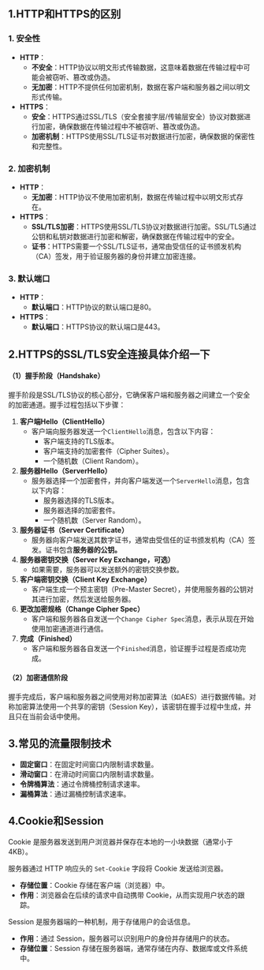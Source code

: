 ## 1.HTTP和HTTPS的区别

### 1. **安全性**

- **HTTP**：
  - **不安全**：HTTP协议以明文形式传输数据，这意味着数据在传输过程中可能会被窃听、篡改或伪造。
  - **无加密**：HTTP不提供任何加密机制，数据在客户端和服务器之间以明文形式传输。
- **HTTPS**：
  - **安全**：HTTPS通过SSL/TLS（安全套接字层/传输层安全）协议对数据进行加密，确保数据在传输过程中不被窃听、篡改或伪造。
  - **加密机制**：HTTPS使用SSL/TLS证书对数据进行加密，确保数据的保密性和完整性。

### 2. **加密机制**

- **HTTP**：
  - **无加密**：HTTP协议不使用加密机制，数据在传输过程中以明文形式存在。
- **HTTPS**：
  - **SSL/TLS加密**：HTTPS使用SSL/TLS协议对数据进行加密。SSL/TLS通过公钥和私钥对数据进行加密和解密，确保数据在传输过程中的安全。
  - **证书**：HTTPS需要一个SSL/TLS证书，通常由受信任的证书颁发机构（CA）签发，用于验证服务器的身份并建立加密连接。

### 3. **默认端口**

- **HTTP**：
  - **默认端口**：HTTP协议的默认端口是80。
- **HTTPS**：
  - **默认端口**：HTTPS协议的默认端口是443。

## 2.HTTPS的SSL/TLS安全连接具体介绍一下

#### （1）**握手阶段（Handshake）**

握手阶段是SSL/TLS协议的核心部分，它确保客户端和服务器之间建立一个安全的加密通道。握手过程包括以下步骤：

1. **客户端Hello（ClientHello）**
   - 客户端向服务器发送一个`ClientHello`消息，包含以下内容：
     - 客户端支持的TLS版本。
     - 客户端支持的加密套件（Cipher Suites）。
     - 一个随机数（Client Random）。
2. **服务器Hello（ServerHello）**
   - 服务器选择一个加密套件，并向客户端发送一个`ServerHello`消息，包含以下内容：
     - 服务器选择的TLS版本。
     - 服务器选择的加密套件。
     - 一个随机数（Server Random）。
3. **服务器证书（Server Certificate）**
   - 服务器向客户端发送其数字证书，通常由受信任的证书颁发机构（CA）签发。证书包含**服务器的公钥。**
4. **服务器密钥交换（Server Key Exchange，可选）**
   - 如果需要，服务器可以发送额外的密钥交换参数。
5. **客户端密钥交换（Client Key Exchange）**
   - 客户端生成一个预主密钥（Pre-Master Secret），并使用服务器的公钥对其进行加密，然后发送给服务器。
6. **更改加密规格（Change Cipher Spec）**
   - 客户端和服务器各自发送一个`Change Cipher Spec`消息，表示从现在开始使用加密通道进行通信。
7. **完成（Finished）**
   - 客户端和服务器各自发送一个`Finished`消息，验证握手过程是否成功完成。

#### （2）**加密通信阶段**

​	   握手完成后，客户端和服务器之间使用对称加密算法（如AES）进行数据传输。对称加密算法使用一个共享的密钥（Session Key），该密钥在握手过程中生成，并且只在当前会话中使用。

## 3.常见的流量限制技术

- **固定窗口**：在固定时间窗口内限制请求数量。
- **滑动窗口**：在滑动时间窗口内限制请求数量。
- **令牌桶算法**：通过令牌桶控制请求速率。
- **漏桶算法**：通过漏桶控制请求速率。

## 4.Cookie和Session

Cookie 是服务器发送到用户浏览器并保存在本地的一小块数据（通常小于 4KB）。

服务器通过 HTTP 响应头的 `Set-Cookie` 字段将 Cookie 发送给浏览器。

- **存储位置**：Cookie 存储在客户端（浏览器）中。
- **作用**：浏览器会在后续的请求中自动携带 Cookie，从而实现用户状态的跟踪。

Session 是服务器端的一种机制，用于存储用户的会话信息。

- **作用**：通过 Session，服务器可以识别用户的身份并存储用户的状态。
- **存储位置**：Session 存储在服务器端，通常存储在内存、数据库或文件系统中。